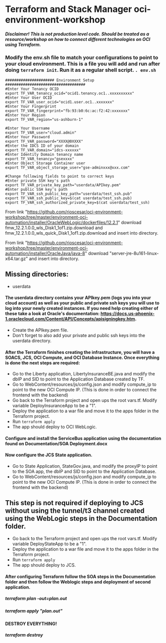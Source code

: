# Terraform and Stack Manager oci-environment-workshop

#### *Disclaimer! This is not production level code. Should be treated as a resource/workshop on how to connect different technologies on OCI using Terraform.* 

### Modify the env.sh file to match your configurations to point to your cloud environment. This is a file you will add and run after doing `terraform init`. Run it as a regular shell script. `. env.sh` 
```
###################### Environment Setup  ####################################
#Enter Your Tenancy OCID
export TF_VAR_tenancy_ocid="ocid1.tenancy.oc1..xxxxxxxxxx"
#Enter Your User OCID
export TF_VAR_user_ocid="ocid1.user.oc1..xxxxxxx"
#Enter Your Fingerprint
export TF_VAR_fingerprint="fb:93:b0:6c:ac:f2:42:xxxxxxx"
#Enter Your Region
export TF_VAR_region="us-ashburn-1"

#Enter Your Username
export TF_VAR_user="cloud.admin"
#Enter Your Password 
export TF_VAR_password="XXXX@0XXXX"
#Enter the IDCS ID of your domain
export TF_VAR_domain="idcs-xxxxxx"
#Enter Identity Domain tenancy name
export TF_VAR_tenancy="gsexxxx"
#Enter Object Storage Container user
export TF_VAR_object_storage_user="gse-adminxxx@xxx.com"

#Change following fields to point to correct keys
#Enter private SSH key's path 
export TF_VAR_private_key_path="userdata/APIkey.pem"
#Enter public SSH key's path
export TF_VAR_ssh_public_key_path="userdata/test_ssh.pub"
export TF_VAR_ssh_public_key=$(cat userdata/test_ssh.pub)
export TF_VAR_ssh_authorized_private_key=$(cat userdata/test_ssh)
```

From link "https://github.com/rioscesar/oci-environment-workshop/tree/master/environment-oci-automation/installer/OracleWebLogic/dockerfiles/12.2.1" download fmw_12.2.1.0.0_wls_Disk1_1of1.zip.download and fmw_12.2.1.0.0_wls_quick_Disk1_1of1.zip.download and insert into directory.

From link "https://github.com/rioscesar/oci-environment-workshop/tree/master/environment-oci-automation/installer/OracleJava/java-8" download "server-jre-8u161-linux-x64.tar.gz" and insert into directory.
  
## Missing directories:
  * userdata

#### The userdata directory contains your APIkey.pem (logs you into your cloud account) as well as your public and private ssh keys you will use to log into your newly created instances. If you need help creating either of these take a look at Oracle's documentation: https://docs.us-phoenix-1.oraclecloud.com/Content/API/Concepts/apisigningkey.htm.
  * Create the APIkey.pem file. 
  * Don't forget to also add your private and public ssh keys into the userdata directory.

#### After the Terraform finishes creating the infrastructure, you will have a SOACS, JCS, OCI Compute, and OCI Database Instance. Once everything is done the next steps are required: 
  * Go to the Liberty application, LibertyInsuranceBE.java and modify the dbIP and SID to point to the Application Database created by TF.
  * Go to WebContent/resources/js/config.json and modify compute_ip to point to the new OCI Compute IP. (This is done in order to connect the frontend with the backend)
  * Go back to the Terraform project and open ups the root vars.tf. Modify variable DeployInsuranceApp to be a "1". 
  * Deploy the application to a war file and move it to the apps folder in the Terraform project. 
  * Run `terraform apply`
  * The app should deploy to OCI WebLogic.
  
#### Configure and install the ServiceBus application using the documentation found on Documentation/SOA Deployment.docx

#### Now configure the JCS State application. 
  * Go to State Application, StateGov.java, and modify the proxyIP to point to the SOA app, the dbIP and SID to point to the Application Database. 
  * Go to WebContent/resources/js/config.json and modify compute_ip to point to the new OCI Compute IP. (This is done in order to connect the frontend with the backend)

## This step is not required if deploying to JCS without using the tunnel/t3 channel created using the WebLogic steps in the Documentation folder. 
  * Go back to the Terraform project and open ups the root vars.tf. Modify variable DeployStateApp to be a "1". 
  * Deploy the application to a war file and move it to the apps folder in the Terraform project. 
  * Run `terraform apply`
  * The app should deploy to JCS. 

#### After configuring Terraform follow the SOA steps in the Documentation folder and then follow the Weblogic steps and deployment of second application.  

##### terraform plan -out=plan.out
##### terraform apply "plan.out"

#### DESTROY EVERYTHING!

##### terraform destroy 
